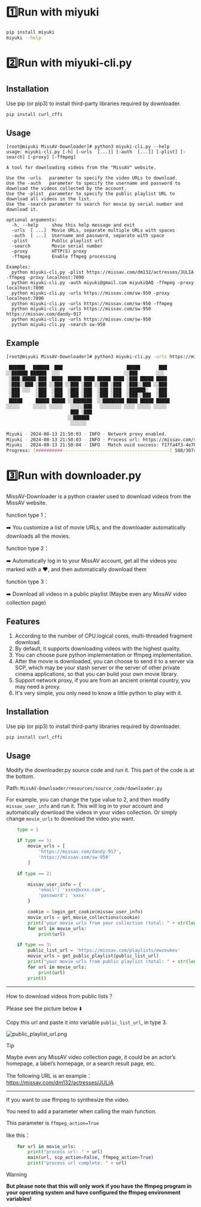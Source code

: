 # 1️⃣Run with miyuki

```bash
pip install miyuki
miyuki --help
```

# 2️⃣Run with miyuki-cli.py

## Installation

Use pip (or pip3) to install third-party libraries required by downloader.

```bash
pip install curl_cffi
```

## Usage

```
[root@miyuki MissAV-Downloader]# python3 miyuki-cli.py --help
usage: miyuki-cli.py [-h] [-urls  [...]] [-auth  [...]] [-plist] [-search] [-proxy] [-ffmpeg]

A tool for downloading videos from the "MissAV" website.

Use the -urls   parameter to specify the video URLs to download.
Use the -auth   parameter to specify the username and password to download the videos collected by the account.
Use the -plist  parameter to specify the public playlist URL to download all videos in the list.
Use the -search parameter to search for movie by serial number and download it.

optional arguments:
  -h, --help     show this help message and exit
  -urls  [ ...]  Movie URLs, separate multiple URLs with spaces
  -auth  [ ...]  Username and password, separate with space
  -plist         Public playlist url
  -search        Movie serial number
  -proxy         HTTP(S) proxy
  -ffmpeg        Enable ffmpeg processing

Examples:
  python miyuki-cli.py -plist https://missav.com/dm132/actresses/JULIA -ffmpeg -proxy localhost:7890
  python miyuki-cli.py -auth miyuki@gmail.com miyukiQAQ -ffmpeg -proxy localhost:7890
  python miyuki-cli.py -urls https://missav.com/sw-950 -proxy localhost:7890
  python miyuki-cli.py -urls https://missav.com/sw-950 -ffmpeg
  python miyuki-cli.py -urls https://missav.com/sw-950 https://missav.com/dandy-917
  python miyuki-cli.py -urls https://missav.com/sw-950
  python miyuki-cli.py -search sw-950
```

## Example

```bash
[root@miyuki MissAV-Downloader]# python3 miyuki-cli.py -urls https://missav.com/sw-950 -proxy 192.168.0.102:7890

 ██████   ██████  ███                        █████       ███ 
░░██████ ██████  ░░░                        ░░███       ░░░  
 ░███░█████░███  ████  █████ ████ █████ ████ ░███ █████ ████ 
 ░███░░███ ░███ ░░███ ░░███ ░███ ░░███ ░███  ░███░░███ ░░███ 
 ░███ ░░░  ░███  ░███  ░███ ░███  ░███ ░███  ░██████░   ░███ 
 ░███      ░███  ░███  ░███ ░███  ░███ ░███  ░███░░███  ░███ 
 █████     █████ █████ ░░███████  ░░████████ ████ █████ █████
░░░░░     ░░░░░ ░░░░░   ░░░░░███   ░░░░░░░░ ░░░░ ░░░░░ ░░░░░ 
                        ███ ░███                             
                       ░░██████                              
                        ░░░░░░                               

Miyuki - 2024-08-13 21:50:03 - INFO - Network proxy enabled.
Miyuki - 2024-08-13 21:50:03 - INFO - Process url: https://missav.com/sw-950
Miyuki - 2024-08-13 21:50:04 - INFO - Match uuid success: f17fa4f3-4e70-428e-b7ad-441455a56027
Progress: [##########----------------------------------------] 588/3074
```

# 3️⃣Run with downloader.py

MissAV-Downloader is a python crawler used to download videos from the MissAV website.

function type 1：

️➡️ You customize a list of movie URLs, and the downloader automatically downloads all the movies.

function type 2：

️️➡️ Automatically log in to your MissAV account, get all the videos you marked with a ❤️, and then automatically download them

function type 3：

️➡️ Download all videos in a public playlist (Maybe even any MissAV video collection page)

## Features

1. According to the number of CPU logical cores, multi-threaded fragment download.
2. By default, it supports downloading videos with the highest quality.
3. You can choose pure python implementation or ffmpeg implementation.
4. After the movie is downloaded, you can choose to send it to a server via SCP, which may be your stash server or the server of other private cinema applications, so that you can build your own movie library.
5. Support network proxy, if you are from an ancient oriental country, you may need a proxy.
6. It's very simple, you only need to know a little python to play with it.

## Installation

Use pip (or pip3) to install third-party libraries required by downloader.

```bash
pip install curl_cffi
```

## Usage
Modify the downloader.py source code and run it. This part of the code is at the bottom.

Path: ```MissAV-Downloader/resources/source_code/downloader.py```

For example, you can change the type value to 2, and then modify ```missav_user_info``` and run it. This will log in to your account and automatically download the videos in your video collection. Or simply change ```movie_urls``` to download the video you want.



```python
    type = 1

    if type == 1:
        movie_urls = [
            'https://missav.com/dandy-917',
            'https://missav.com/sw-950'
        ]

    if type == 2:

        missav_user_info = {
            'email': 'xxxx@xxxx.com',
            'password': 'xxxx'
        }

        cookie = login_get_cookie(missav_user_info)
        movie_urls = get_movie_collections(cookie)
        print("your movie urls from your collection (total: " + str(len(movie_urls)) + " movies): ")
        for url in movie_urls:
            print(url)

    if type == 3:
        public_list_url = 'https://missav.com/playlists/ewzoukev'
        movie_urls = get_public_playlist(public_list_url)
        print("your movie urls from public playlist (total: " + str(len(movie_urls)) + " movies): ")
        for url in movie_urls:
            print(url)
        print()
```
---
How to download videos from public lists？

Please see the picture below ⬇️

Copy this url and paste it into variable ```public_list_url```, in type 3.

![public_playlist_url.png](resources/readme_pics/public_playlist_url.png)
> [!TIP]
> Maybe even any MissAV video collection page, it could be an actor’s homepage, a label’s homepage, or a search result page, etc.
>
> The following URL is an example：
> https://missav.com/dm132/actresses/JULIA

---

If you want to use ffmpeg to synthesize the video.

You need to add a parameter when calling the main function.

This parameter is ```ffmpeg_action=True```

like this：
```python
    for url in movie_urls:
        print("process url: " + url)
        main(url, scp_action=False, ffmpeg_action=True)
        print("process url complete: " + url)
```

> [!WARNING]
> **But please note that this will only work if you have the ffmpeg program in your operating system and have configured the ffmpeg environment variables!**
